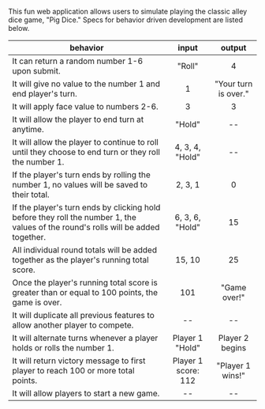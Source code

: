 This fun web application allows users to simulate playing the classic alley dice game, "Pig Dice." Specs for behavior driven development are listed below.

| behavior |  input   |  output  |
|----------|:--------:|:--------:|
| It can return a random number 1-6 upon submit. | "Roll" | 4 |
| It will give no value to the number 1 and end player's turn. | 1 | "Your turn is over." |
| It will apply face value to numbers 2-6. | 3 | 3 |
| It will allow the player to end turn at anytime. | "Hold" | -- |
| It will allow the player to continue to roll until they choose to end turn or they roll the number 1. | 4, 3, 4, "Hold" | -- |
| If the player's turn ends by rolling the number 1, no values will be saved to their total. | 2, 3, 1 | 0 |
| If the player's turn ends by clicking hold before they roll the number 1, the values of the round's rolls will be added together. | 6, 3, 6, "Hold" | 15 |
| All individual round totals will be added together as the player's running total score. | 15, 10 | 25 |
| Once the player's running total score is greater than or equal to 100 points, the game is over. | 101 | "Game over!" |
| It will duplicate all previous features to allow another player to compete. | -- | -- |
| It will alternate turns whenever a player holds or rolls the number 1. | Player 1 "Hold" | Player 2 begins |
| It will return victory message to first player to reach 100 or more total points. | Player 1 score: 112 | "Player 1 wins!" |
| It will allow players to start a new game. | -- | -- |
